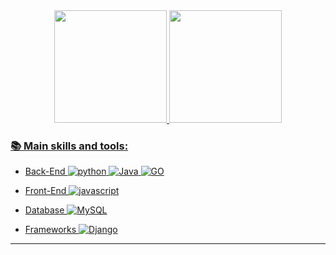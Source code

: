 
</div>
  <div align="center">
  <a href="https://github.com/CTXO">
  
  <img height="180em" src="https://github-readme-stats.vercel.app/api?username=CTXO&show_icons=true&theme=dracula&include_all_commits=false&count_private=true"/>
  <img height="180em" src="https://github-readme-stats.vercel.app/api/top-langs/?username=CTXO&layout=compact&langs_count=7&theme=dracula&hide=jupyter%20notebook,c%23"/>
</div>

### :books: Main skills and tools:

- Back-End
  ![python](https://img.shields.io/badge/Python-FFD43B?style=for-the-badge&logo=python&logoColor=blue)
  ![Java](https://img.shields.io/badge/java-%23ED8B00.svg?style=for-the-badge&logo=openjdk&logoColor=white)
  ![GO](https://img.shields.io/badge/Go-00ADD8?style=for-the-badge&logo=go&logoColor=white)

- Front-End
![javascript](https://img.shields.io/badge/JavaScript-323330?style=for-the-badge&logo=javascript&logoColor=F7DF1E)

- Database
![MySQL](https://img.shields.io/badge/mysql-%2300f.svg?style=for-the-badge&logo=mysql&logoColor=white)

- Frameworks
![Django](https://img.shields.io/badge/Django-092E20?style=for-the-badge&logo=django&logoColor=green)

---
